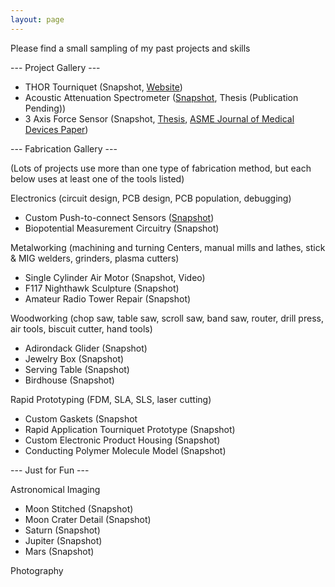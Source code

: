 ```yaml
---
layout: page
---
```


Please find a small sampling of my past projects and skills

--- Project Gallery ---

- THOR Tourniquet (Snapshot, <a href="https://www.thorTQ.com">Website</a>)
- Acoustic Attenuation Spectrometer (<a href="resources/gallery/projects/acousticSpectrometer_Snapshot_1.png">Snapshot</a>, Thesis (Publication Pending))
- 3 Axis Force Sensor (Snapshot, <a href="https://dspace.mit.edu/handle/1721.1/101813">Thesis</a>, <a href="https://asmedigitalcollection.asme.org/medicaldevices/article/13/2/021007/727293/An-Electronic-Force-Sensor-for-Medical-JetPaper">ASME Journal of Medical Devices Paper</a>)

--- Fabrication Gallery ---

(Lots of projects use more than one type of fabrication method, but each below uses at least one of the tools listed)

Electronics (circuit design, PCB design, PCB population, debugging)

- Custom Push-to-connect Sensors (<a href="resources/gallery/fabrication/electronics/customPCBs_Shapshot_1.png">Snapshot</a>)
- Biopotential Measurement Circuitry (Snapshot)

Metalworking (machining and turning Centers, manual mills and lathes, stick & MIG welders, grinders, plasma cutters)
- Single Cylinder Air Motor (Snapshot, Video)
- F117 Nighthawk Sculpture (Snapshot)
- Amateur Radio Tower Repair (Snapshot)
  
Woodworking (chop saw, table saw, scroll saw, band saw, router, drill press, air tools, biscuit cutter, hand tools)
- Adirondack Glider (Snapshot)
- Jewelry Box (Snapshot)
- Serving Table (Snapshot)
- Birdhouse (Snapshot)
  
Rapid Prototyping (FDM, SLA, SLS, laser cutting)
- Custom Gaskets (Snapshot
- Rapid Application Tourniquet Prototype (Snapshot)
- Custom Electronic Product Housing (Snapshot)
- Conducting Polymer Molecule Model (Snapshot)
  
--- Just for Fun ---

Astronomical Imaging
- Moon Stitched (Snapshot)
- Moon Crater Detail (Snapshot)
- Saturn (Snapshot)
- Jupiter (Snapshot)
- Mars (Snapshot)

Photography
